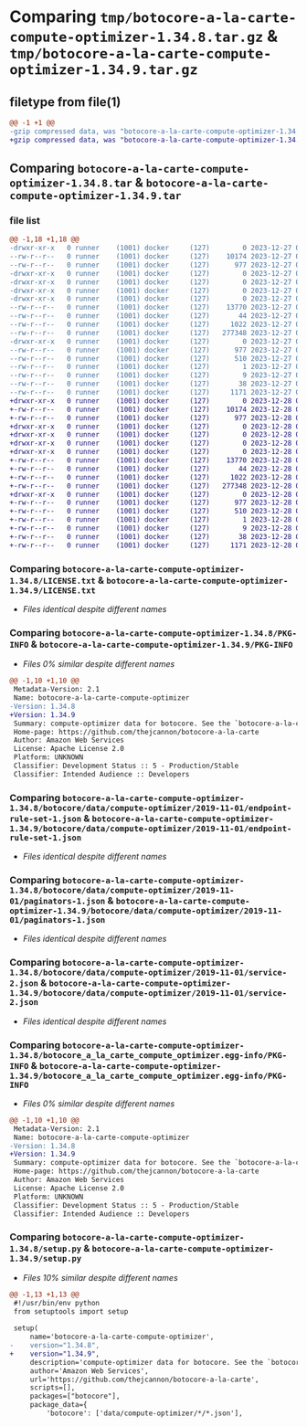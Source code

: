 # Comparing `tmp/botocore-a-la-carte-compute-optimizer-1.34.8.tar.gz` & `tmp/botocore-a-la-carte-compute-optimizer-1.34.9.tar.gz`

## filetype from file(1)

```diff
@@ -1 +1 @@
-gzip compressed data, was "botocore-a-la-carte-compute-optimizer-1.34.8.tar", last modified: Wed Dec 27 01:06:35 2023, max compression
+gzip compressed data, was "botocore-a-la-carte-compute-optimizer-1.34.9.tar", last modified: Thu Dec 28 01:06:36 2023, max compression
```

## Comparing `botocore-a-la-carte-compute-optimizer-1.34.8.tar` & `botocore-a-la-carte-compute-optimizer-1.34.9.tar`

### file list

```diff
@@ -1,18 +1,18 @@
-drwxr-xr-x   0 runner    (1001) docker     (127)        0 2023-12-27 01:06:35.363301 botocore-a-la-carte-compute-optimizer-1.34.8/
--rw-r--r--   0 runner    (1001) docker     (127)    10174 2023-12-27 01:06:35.000000 botocore-a-la-carte-compute-optimizer-1.34.8/LICENSE.txt
--rw-r--r--   0 runner    (1001) docker     (127)      977 2023-12-27 01:06:35.363301 botocore-a-la-carte-compute-optimizer-1.34.8/PKG-INFO
-drwxr-xr-x   0 runner    (1001) docker     (127)        0 2023-12-27 01:06:35.359301 botocore-a-la-carte-compute-optimizer-1.34.8/botocore/
-drwxr-xr-x   0 runner    (1001) docker     (127)        0 2023-12-27 01:06:35.359301 botocore-a-la-carte-compute-optimizer-1.34.8/botocore/data/
-drwxr-xr-x   0 runner    (1001) docker     (127)        0 2023-12-27 01:06:35.359301 botocore-a-la-carte-compute-optimizer-1.34.8/botocore/data/compute-optimizer/
-drwxr-xr-x   0 runner    (1001) docker     (127)        0 2023-12-27 01:06:35.359301 botocore-a-la-carte-compute-optimizer-1.34.8/botocore/data/compute-optimizer/2019-11-01/
--rw-r--r--   0 runner    (1001) docker     (127)    13770 2023-12-27 01:06:28.000000 botocore-a-la-carte-compute-optimizer-1.34.8/botocore/data/compute-optimizer/2019-11-01/endpoint-rule-set-1.json
--rw-r--r--   0 runner    (1001) docker     (127)       44 2023-12-27 01:06:28.000000 botocore-a-la-carte-compute-optimizer-1.34.8/botocore/data/compute-optimizer/2019-11-01/examples-1.json
--rw-r--r--   0 runner    (1001) docker     (127)     1022 2023-12-27 01:06:28.000000 botocore-a-la-carte-compute-optimizer-1.34.8/botocore/data/compute-optimizer/2019-11-01/paginators-1.json
--rw-r--r--   0 runner    (1001) docker     (127)   277348 2023-12-27 01:06:28.000000 botocore-a-la-carte-compute-optimizer-1.34.8/botocore/data/compute-optimizer/2019-11-01/service-2.json
-drwxr-xr-x   0 runner    (1001) docker     (127)        0 2023-12-27 01:06:35.363301 botocore-a-la-carte-compute-optimizer-1.34.8/botocore_a_la_carte_compute_optimizer.egg-info/
--rw-r--r--   0 runner    (1001) docker     (127)      977 2023-12-27 01:06:35.000000 botocore-a-la-carte-compute-optimizer-1.34.8/botocore_a_la_carte_compute_optimizer.egg-info/PKG-INFO
--rw-r--r--   0 runner    (1001) docker     (127)      510 2023-12-27 01:06:35.000000 botocore-a-la-carte-compute-optimizer-1.34.8/botocore_a_la_carte_compute_optimizer.egg-info/SOURCES.txt
--rw-r--r--   0 runner    (1001) docker     (127)        1 2023-12-27 01:06:35.000000 botocore-a-la-carte-compute-optimizer-1.34.8/botocore_a_la_carte_compute_optimizer.egg-info/dependency_links.txt
--rw-r--r--   0 runner    (1001) docker     (127)        9 2023-12-27 01:06:35.000000 botocore-a-la-carte-compute-optimizer-1.34.8/botocore_a_la_carte_compute_optimizer.egg-info/top_level.txt
--rw-r--r--   0 runner    (1001) docker     (127)       38 2023-12-27 01:06:35.363301 botocore-a-la-carte-compute-optimizer-1.34.8/setup.cfg
--rw-r--r--   0 runner    (1001) docker     (127)     1171 2023-12-27 01:06:35.000000 botocore-a-la-carte-compute-optimizer-1.34.8/setup.py
+drwxr-xr-x   0 runner    (1001) docker     (127)        0 2023-12-28 01:06:36.826241 botocore-a-la-carte-compute-optimizer-1.34.9/
+-rw-r--r--   0 runner    (1001) docker     (127)    10174 2023-12-28 01:06:36.000000 botocore-a-la-carte-compute-optimizer-1.34.9/LICENSE.txt
+-rw-r--r--   0 runner    (1001) docker     (127)      977 2023-12-28 01:06:36.826241 botocore-a-la-carte-compute-optimizer-1.34.9/PKG-INFO
+drwxr-xr-x   0 runner    (1001) docker     (127)        0 2023-12-28 01:06:36.822241 botocore-a-la-carte-compute-optimizer-1.34.9/botocore/
+drwxr-xr-x   0 runner    (1001) docker     (127)        0 2023-12-28 01:06:36.822241 botocore-a-la-carte-compute-optimizer-1.34.9/botocore/data/
+drwxr-xr-x   0 runner    (1001) docker     (127)        0 2023-12-28 01:06:36.822241 botocore-a-la-carte-compute-optimizer-1.34.9/botocore/data/compute-optimizer/
+drwxr-xr-x   0 runner    (1001) docker     (127)        0 2023-12-28 01:06:36.826241 botocore-a-la-carte-compute-optimizer-1.34.9/botocore/data/compute-optimizer/2019-11-01/
+-rw-r--r--   0 runner    (1001) docker     (127)    13770 2023-12-28 01:06:26.000000 botocore-a-la-carte-compute-optimizer-1.34.9/botocore/data/compute-optimizer/2019-11-01/endpoint-rule-set-1.json
+-rw-r--r--   0 runner    (1001) docker     (127)       44 2023-12-28 01:06:26.000000 botocore-a-la-carte-compute-optimizer-1.34.9/botocore/data/compute-optimizer/2019-11-01/examples-1.json
+-rw-r--r--   0 runner    (1001) docker     (127)     1022 2023-12-28 01:06:26.000000 botocore-a-la-carte-compute-optimizer-1.34.9/botocore/data/compute-optimizer/2019-11-01/paginators-1.json
+-rw-r--r--   0 runner    (1001) docker     (127)   277348 2023-12-28 01:06:26.000000 botocore-a-la-carte-compute-optimizer-1.34.9/botocore/data/compute-optimizer/2019-11-01/service-2.json
+drwxr-xr-x   0 runner    (1001) docker     (127)        0 2023-12-28 01:06:36.826241 botocore-a-la-carte-compute-optimizer-1.34.9/botocore_a_la_carte_compute_optimizer.egg-info/
+-rw-r--r--   0 runner    (1001) docker     (127)      977 2023-12-28 01:06:36.000000 botocore-a-la-carte-compute-optimizer-1.34.9/botocore_a_la_carte_compute_optimizer.egg-info/PKG-INFO
+-rw-r--r--   0 runner    (1001) docker     (127)      510 2023-12-28 01:06:36.000000 botocore-a-la-carte-compute-optimizer-1.34.9/botocore_a_la_carte_compute_optimizer.egg-info/SOURCES.txt
+-rw-r--r--   0 runner    (1001) docker     (127)        1 2023-12-28 01:06:36.000000 botocore-a-la-carte-compute-optimizer-1.34.9/botocore_a_la_carte_compute_optimizer.egg-info/dependency_links.txt
+-rw-r--r--   0 runner    (1001) docker     (127)        9 2023-12-28 01:06:36.000000 botocore-a-la-carte-compute-optimizer-1.34.9/botocore_a_la_carte_compute_optimizer.egg-info/top_level.txt
+-rw-r--r--   0 runner    (1001) docker     (127)       38 2023-12-28 01:06:36.826241 botocore-a-la-carte-compute-optimizer-1.34.9/setup.cfg
+-rw-r--r--   0 runner    (1001) docker     (127)     1171 2023-12-28 01:06:36.000000 botocore-a-la-carte-compute-optimizer-1.34.9/setup.py
```

### Comparing `botocore-a-la-carte-compute-optimizer-1.34.8/LICENSE.txt` & `botocore-a-la-carte-compute-optimizer-1.34.9/LICENSE.txt`

 * *Files identical despite different names*

### Comparing `botocore-a-la-carte-compute-optimizer-1.34.8/PKG-INFO` & `botocore-a-la-carte-compute-optimizer-1.34.9/PKG-INFO`

 * *Files 0% similar despite different names*

```diff
@@ -1,10 +1,10 @@
 Metadata-Version: 2.1
 Name: botocore-a-la-carte-compute-optimizer
-Version: 1.34.8
+Version: 1.34.9
 Summary: compute-optimizer data for botocore. See the `botocore-a-la-carte` package for more info.
 Home-page: https://github.com/thejcannon/botocore-a-la-carte
 Author: Amazon Web Services
 License: Apache License 2.0
 Platform: UNKNOWN
 Classifier: Development Status :: 5 - Production/Stable
 Classifier: Intended Audience :: Developers
```

### Comparing `botocore-a-la-carte-compute-optimizer-1.34.8/botocore/data/compute-optimizer/2019-11-01/endpoint-rule-set-1.json` & `botocore-a-la-carte-compute-optimizer-1.34.9/botocore/data/compute-optimizer/2019-11-01/endpoint-rule-set-1.json`

 * *Files identical despite different names*

### Comparing `botocore-a-la-carte-compute-optimizer-1.34.8/botocore/data/compute-optimizer/2019-11-01/paginators-1.json` & `botocore-a-la-carte-compute-optimizer-1.34.9/botocore/data/compute-optimizer/2019-11-01/paginators-1.json`

 * *Files identical despite different names*

### Comparing `botocore-a-la-carte-compute-optimizer-1.34.8/botocore/data/compute-optimizer/2019-11-01/service-2.json` & `botocore-a-la-carte-compute-optimizer-1.34.9/botocore/data/compute-optimizer/2019-11-01/service-2.json`

 * *Files identical despite different names*

### Comparing `botocore-a-la-carte-compute-optimizer-1.34.8/botocore_a_la_carte_compute_optimizer.egg-info/PKG-INFO` & `botocore-a-la-carte-compute-optimizer-1.34.9/botocore_a_la_carte_compute_optimizer.egg-info/PKG-INFO`

 * *Files 0% similar despite different names*

```diff
@@ -1,10 +1,10 @@
 Metadata-Version: 2.1
 Name: botocore-a-la-carte-compute-optimizer
-Version: 1.34.8
+Version: 1.34.9
 Summary: compute-optimizer data for botocore. See the `botocore-a-la-carte` package for more info.
 Home-page: https://github.com/thejcannon/botocore-a-la-carte
 Author: Amazon Web Services
 License: Apache License 2.0
 Platform: UNKNOWN
 Classifier: Development Status :: 5 - Production/Stable
 Classifier: Intended Audience :: Developers
```

### Comparing `botocore-a-la-carte-compute-optimizer-1.34.8/setup.py` & `botocore-a-la-carte-compute-optimizer-1.34.9/setup.py`

 * *Files 10% similar despite different names*

```diff
@@ -1,13 +1,13 @@
 #!/usr/bin/env python
 from setuptools import setup
 
 setup(
     name='botocore-a-la-carte-compute-optimizer',
-    version="1.34.8",
+    version="1.34.9",
     description='compute-optimizer data for botocore. See the `botocore-a-la-carte` package for more info.',
     author='Amazon Web Services',
     url='https://github.com/thejcannon/botocore-a-la-carte',
     scripts=[],
     packages=["botocore"],
     package_data={
         'botocore': ['data/compute-optimizer/*/*.json'],
```

